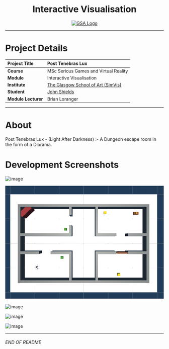 <h1 align="center">Interactive Visualisation</h1>

<a href="https://www.gsa.ac.uk/research/research-units/school-of-simulation-and-visualisation/" >
<p align="center"><img src="https://i.ytimg.com/vi/iHB78aRxMjA/maxresdefault.jpg"
alt="GSA Logo" width="500" height="250"/>
</p></a>

***

# Project Details
| **Project Title** | Post Tenebras Lux |
| :------------- |:-------------|
| **Course**              | MSc Serious Games and Virtual Reality |
| **Module**              | Interactive Visualisation |
| **Institute**           | [The Glasgow School of Art (SimVis)](https://www.gsa.ac.uk/research/research-units/school-of-simulation-and-visualisation/) |
| **Student**             | [John Shields](https://github.com/johnshields) |
| **Module Lecturer**      | Brian Loranger |

***

# About
Post Tenebras Lux - (Light After Darkness) :- A Dungeon escape room in the form of a Diorama.

# Development Screenshots
![image](https://user-images.githubusercontent.com/26766163/161550986-551bbf69-16cd-40ed-9de3-2bbe00948cf7.png)

![image](https://github.com/johnshields/post-tenebras-lux/blob/main/workings/dev_screenshots/diorama_proto.PNG)

![image](https://user-images.githubusercontent.com/26766163/161550639-9684c7f2-15c4-4354-9092-6912993fa399.png)

![image](https://user-images.githubusercontent.com/26766163/161550697-72b1f754-0e7e-4a67-9550-71abfbdda718.png)

![image](https://user-images.githubusercontent.com/26766163/161550569-463ec958-3f2a-4332-b71f-8c0ad4862c39.png)


***
###### END OF README
